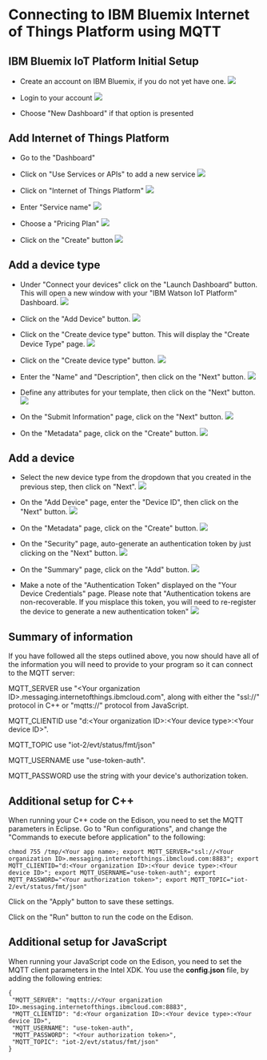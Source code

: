# Connecting to IBM Bluemix Internet of Things Platform using MQTT

## IBM Bluemix IoT Platform Initial Setup

- Create an account on IBM Bluemix, if you do not yet have one.
![](https://github.com/hybridgroup/intel-iot-examples-mqtt/blob/master/images/ibm-bluemix/ibm-create-account.png)

- Login to your account
![](https://github.com/hybridgroup/intel-iot-examples-mqtt/blob/master/images/ibm-bluemix/ibm-login.png)

- Choose "New Dashboard" if that option is presented

## Add Internet of Things Platform

- Go to the "Dashboard"
- Click on "Use Services or APIs" to add a new service
![](https://github.com/hybridgroup/intel-iot-examples-mqtt/blob/master/images/ibm-bluemix/ibm-use-service-api.png)

- Click on "Internet of Things Platform"
![](https://github.com/hybridgroup/intel-iot-examples-mqtt/blob/master/images/ibm-bluemix/ibm-internet-of-things-platform.png)

- Enter "Service name"
![](https://github.com/hybridgroup/intel-iot-examples-mqtt/blob/master/images/ibm-bluemix/ibm-service-name.png)

- Choose a "Pricing Plan"
![](https://github.com/hybridgroup/intel-iot-examples-mqtt/blob/master/images/ibm-bluemix/ibm-pricing-plan.png)

- Click on the "Create" button
![](https://github.com/hybridgroup/intel-iot-examples-mqtt/blob/master/images/ibm-bluemix/ibm-hit-create.png)

## Add a device type

- Under "Connect your devices" click on the "Launch Dashboard" button. This will open a new window with your "IBM Watson IoT Platform" Dashboard.
![](https://github.com/hybridgroup/intel-iot-examples-mqtt/blob/master/images/ibm-bluemix/ibm-connect-launch.png)

- Click on the "Add Device" button.
![](https://github.com/hybridgroup/intel-iot-examples-mqtt/blob/master/images/ibm-bluemix/ibm-add-device-click.png)

- Click on the "Create device type" button. This will display the "Create Device Type" page.
![](https://github.com/hybridgroup/intel-iot-examples-mqtt/blob/master/images/ibm-bluemix/ibm-create-device-type.png)

- Click on the "Create device type" button.
![](https://github.com/hybridgroup/intel-iot-examples-mqtt/blob/master/images/ibm-bluemix/ibm-create-device-type2.png)

- Enter the "Name" and "Description", then click on the "Next" button.
![](https://github.com/hybridgroup/intel-iot-examples-mqtt/blob/master/images/ibm-bluemix/ibm-name-description.png)

- Define any attributes for your template, then click on the "Next" button.
![](https://github.com/hybridgroup/intel-iot-examples-mqtt/blob/master/images/ibm-bluemix/ibm-define-temp.png)

- On the "Submit Information" page, click on the "Next" button.
![](https://github.com/hybridgroup/intel-iot-examples-mqtt/blob/master/images/ibm-bluemix/ibm-submit.png)

- On the "Metadata" page, click on the "Create" button.
![](https://github.com/hybridgroup/intel-iot-examples-mqtt/blob/master/images/ibm-bluemix/ibm-meta.png)

## Add a device

- Select the new device type from the dropdown that you created in the previous step, then click on "Next".
![](https://github.com/hybridgroup/intel-iot-examples-mqtt/blob/master/images/ibm-bluemix/ibm-add-device-2.png)

- On the "Add Device" page, enter the "Device ID", then click on the "Next" button.
![](https://github.com/hybridgroup/intel-iot-examples-mqtt/blob/master/images/ibm-bluemix/ibm-device-id.png)

- On the "Metadata" page, click on the "Create" button.
![](https://github.com/hybridgroup/intel-iot-examples-mqtt/blob/master/images/ibm-bluemix/ibm-meta2.png)

- On the "Security" page, auto-generate an authentication token by just clicking on the "Next" button.
![](https://github.com/hybridgroup/intel-iot-examples-mqtt/blob/master/images/ibm-bluemix/ibm-sec-autogen.png)

- On the "Summary" page, click on the "Add" button.
![](https://github.com/hybridgroup/intel-iot-examples-mqtt/blob/master/images/ibm-bluemix/ibm-final-add.png)

- Make a note of the "Authentication Token" displayed on the "Your Device Credentials" page. Please note that "Authentication tokens are non-recoverable. If you misplace this token, you will need to re-register the device to generate a new authentication token"
![](https://github.com/hybridgroup/intel-iot-examples-mqtt/blob/master/images/ibm-bluemix/ibm-dont-lose-info.png)

## Summary of information

If you have followed all the steps outlined above, you now should have all of the information you will need to provide to your program so it can connect to the MQTT server:

MQTT_SERVER use "\<Your organization ID\>.messaging.internetofthings.ibmcloud.com", along with either the "ssl://" protocol in C++ or "mqtts://" protocol from JavaScript.

MQTT_CLIENTID use "d:\<Your organization ID\>:\<Your device type\>:\<Your device ID\>".

MQTT_TOPIC use "iot-2/evt/status/fmt/json"

MQTT_USERNAME use "use-token-auth".

MQTT_PASSWORD use the string with your device's authorization token.

## Additional setup for C++

When running your C++ code on the Edison, you need to set the MQTT parameters in Eclipse. Go to "Run configurations", and change the "Commands to execute before application" to the following:

```
chmod 755 /tmp/<Your app name>; export MQTT_SERVER="ssl://<Your organization ID>.messaging.internetofthings.ibmcloud.com:8883"; export MQTT_CLIENTID="d:<Your organization ID>:<Your device type>:<Your device ID>"; export MQTT_USERNAME="use-token-auth"; export MQTT_PASSWORD="<Your authorization token>"; export MQTT_TOPIC="iot-2/evt/status/fmt/json"
```

Click on the "Apply" button to save these settings.

Click on the "Run" button to run the code on the Edison.

## Additional setup for JavaScript

When running your JavaScript code on the Edison, you need to set the MQTT client parameters in the Intel XDK. You use the **config.json** file, by adding the following entries:

```
{
 "MQTT_SERVER": "mqtts://<Your organization ID>.messaging.internetofthings.ibmcloud.com:8883",
 "MQTT_CLIENTID": "d:<Your organization ID>:<Your device type>:<Your device ID>",
 "MQTT_USERNAME": "use-token-auth",
 "MQTT_PASSWORD": "<Your authorization token>",
 "MQTT_TOPIC": "iot-2/evt/status/fmt/json"
}
```
